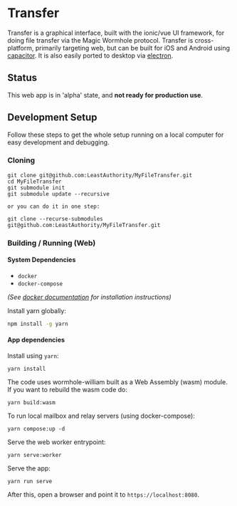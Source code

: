 # Transfer

Transfer is a graphical interface, built with the ionic/vue UI framework, for doing file transfer via the Magic Wormhole protocol.
Transfer is cross-platform, primarily targeting web, but can be built for iOS and Android using [capacitor](https://capacitorjs.com/).
It is also easily ported to desktop via [electron](https://www.electronjs.org/).

## Status

This web app is in 'alpha' state, and **not ready for production use**.
## Development Setup

Follow these steps to get the whole setup running on a local computer for easy development and debugging.

### Cloning

```
git clone git@github.com:LeastAuthority/MyFileTransfer.git
cd MyFileTransfer
git submodule init
git submodule update --recursive

or you can do it in one step:

git clone --recurse-submodules git@github.com:LeastAuthority/MyFileTransfer.git

```

### Building / Running (Web)

#### System Dependencies
- `docker`
- `docker-compose`

_(See [docker documentation]() for installation instructions)_

Install yarn globally:

```bash
npm install -g yarn
```

#### App dependencies
Install using `yarn`:

```
yarn install
```


The code uses wormhole-william built as a Web Assembly (wasm) module. If you want
to rebuild the wasm code do:

```
yarn build:wasm
```

To run local mailbox and relay servers (using docker-compose):

```
yarn compose:up -d
```

Serve the web worker entrypoint:

```
yarn serve:worker
```

Serve the app:

```
yarn run serve
```

After this, open a browser and point it to `https://localhost:8080`.


